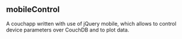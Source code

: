 ## mobileControl
A couchapp written with use of jQuery mobile, which allows to control device parameters over CouchDB and to plot data.
